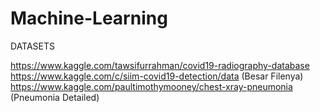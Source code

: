 # Machine-Learning

DATASETS 

https://www.kaggle.com/tawsifurrahman/covid19-radiography-database
https://www.kaggle.com/c/siim-covid19-detection/data (Besar Filenya)
https://www.kaggle.com/paultimothymooney/chest-xray-pneumonia (Pneumonia Detailed)

